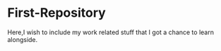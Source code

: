 # First-Repository
Here,I wish to include my work related stuff that I got a chance to learn alongside.
